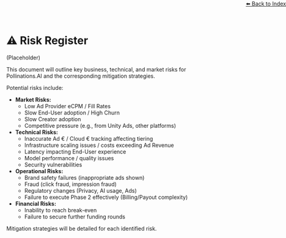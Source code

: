 <div style="text-align: right; position: absolute; top: 0; right: 0;">
<a href="/10">⬅️ Back to Index</a>
</div>

# ⚠️ **Risk Register**

(Placeholder)

This document will outline key business, technical, and market risks for Pollinations.AI and the corresponding mitigation strategies.

Potential risks include:

*   **Market Risks:**
    *   Low Ad Provider eCPM / Fill Rates
    *   Slow End-User adoption / High Churn
    *   Slow Creator adoption
    *   Competitive pressure (e.g., from Unity Ads, other platforms)
*   **Technical Risks:**
    *   Inaccurate Ad € / Cloud € tracking affecting tiering
    *   Infrastructure scaling issues / costs exceeding Ad Revenue
    *   Latency impacting End-User experience
    *   Model performance / quality issues
    *   Security vulnerabilities
*   **Operational Risks:**
    *   Brand safety failures (inappropriate ads shown)
    *   Fraud (click fraud, impression fraud)
    *   Regulatory changes (Privacy, AI usage, Ads)
    *   Failure to execute Phase 2 effectively (Billing/Payout complexity)
*   **Financial Risks:**
    *   Inability to reach break-even
    *   Failure to secure further funding rounds

Mitigation strategies will be detailed for each identified risk. 